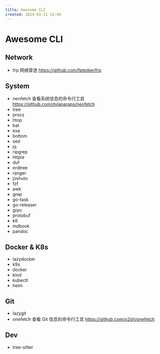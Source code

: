 ```yaml
---
title: Awesome CLI
created: 2024-03-11 15:49
---
```


<!-- markdownlint-disable MD025 -->

# Awesome CLI

## Network

- frp 网络穿透 <https://github.com/fatedier/frp>

## System

- neofetch 查看系统信息的命令行工具 <https://github.com/dylanaraps/neofetch>
- tree
- procs
- htop
- bat
- exa
- bottom
- sed
- jq
- ripgrep
- httpie
- duf
- erdtree
- ranger
- joshuto
- fzf
- awk
- grep
- go-task
- go-releaser
- grpc
- protobuf
- k6
- mdbook
- pandoc

## Docker & K8s

- lazydocker
- k9s
- docker
- kind
- kubectl
- helm

## Git

- lazygit
- onefetch 查看 Git 信息的命令行工具 <https://github.com/o2sh/onefetch>

## Dev

- tree-sitter
